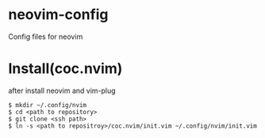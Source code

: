 # neovim-config
Config files for neovim

# Install(coc.nvim)
after install neovim and vim-plug 
```
$ mkdir ~/.config/nvim
$ cd <path to repository>
$ git clone <ssh path>
$ ln -s <path to repositroy>/coc.nvim/init.vim ~/.config/nvim/init.vim
```
